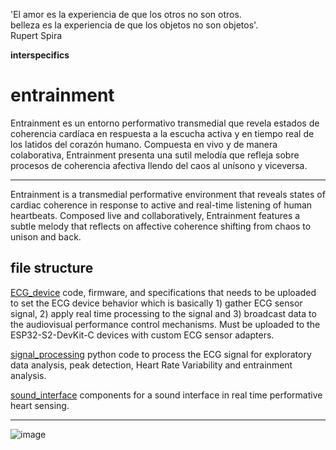 'El amor es la experiencia de que los otros no son otros.   
belleza es la experiencia de que los objetos no son objetos'.    
Rupert Spira    

  
**interspecifics**

# entrainment

Entrainment es un entorno performativo transmedial que revela estados de coherencia cardíaca en respuesta a la escucha activa y en tiempo real de los latidos del corazón humano. Compuesta en vivo y de manera colaborativa, Entrainment presenta una sutil melodía que refleja sobre procesos de coherencia afectiva llendo del caos al unísono y viceversa.   

---
  
Entrainment is a transmedial performative environment that reveals states of cardiac coherence in response to active and real-time listening of human heartbeats. Composed live and collaboratively, Entrainment features a subtle melody that reflects on affective coherence shifting from chaos to unison and back.

## file structure

[ECG_device](https://github.com/interspecifics/entrainment/tree/main/ECG_device) code, firmware, and specifications that needs to be uploaded to set the ECG device behavior which is basically 1) gather ECG sensor signal, 2) apply real time processing to the signal and 3) broadcast data to the audiovisual performance control mechanisms. 
Must be uploaded to the ESP32-S2-DevKit-C devices with custom ECG sensor adapters.

[signal_processing](https://github.com/interspecifics/entrainment/tree/main/signal_processing) python code to process the ECG signal for exploratory data analysis, peak detection, Heart Rate Variability and entrainment analysis.

[sound_interface](https://github.com/interspecifics/entrainment/tree/main/sound_interface) components for a sound interface in real time performative heart sensing.



---
![image](https://github.com/interspecifics/entrainment/assets/12953522/b424808c-a767-4a67-99a7-af5a44c6417a)

